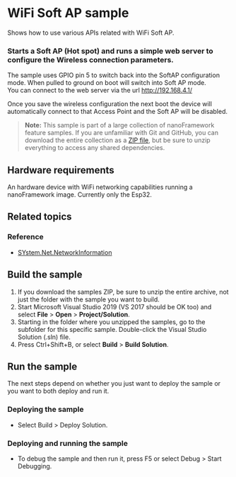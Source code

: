 # WiFi Soft AP sample

Shows how to use various APIs related with WiFi Soft AP.

### Starts a Soft AP (Hot spot) and runs a simple web server to configure the Wireless connection parameters.

The sample uses GPIO pin 5 to switch back into the SoftAP configuration mode. When pulled to ground on boot will switch into Soft AP mode.  
You can connect to the web server via the url http://192.168.4.1/

Once you save the wireless configuration the next boot the device will automatically connect to that Access Point
and the Soft AP will be disabled.

> **Note:** This sample is part of a large collection of nanoFramework feature samples.
> If you are unfamiliar with Git and GitHub, you can download the entire collection as a
> [ZIP file](https://github.com/nanoframework/Samples/archive/master.zip), but be
> sure to unzip everything to access any shared dependencies.
<!-- For more info on working with the ZIP file, 
> the samples collection, and GitHub, see [Get the UWP samples from GitHub](https://aka.ms/ovu2uq). 
> For more samples, see the [Samples portal](https://aka.ms/winsamples) on the Windows Dev Center.  -->

## Hardware requirements

An hardware device with WiFi networking capabilities running a nanoFramework image.
Currently only the Esp32.

## Related topics

### Reference

- [SYstem.Net.NetworkInformation](http://docs.nanoframework.net/api/System.Net.NetworkInformation.html)

## Build the sample

1. If you download the samples ZIP, be sure to unzip the entire archive, not just the folder with the sample you want to build. 
2. Start Microsoft Visual Studio 2019 (VS 2017 should be OK too) and select **File** \> **Open** \> **Project/Solution**.
3. Starting in the folder where you unzipped the samples, go to the subfolder for this specific sample. Double-click the Visual Studio Solution (.sln) file.
4. Press Ctrl+Shift+B, or select **Build** \> **Build Solution**.

## Run the sample

The next steps depend on whether you just want to deploy the sample or you want to both deploy and run it.

### Deploying the sample

- Select Build > Deploy Solution.

### Deploying and running the sample

- To debug the sample and then run it, press F5 or select Debug >  Start Debugging.
